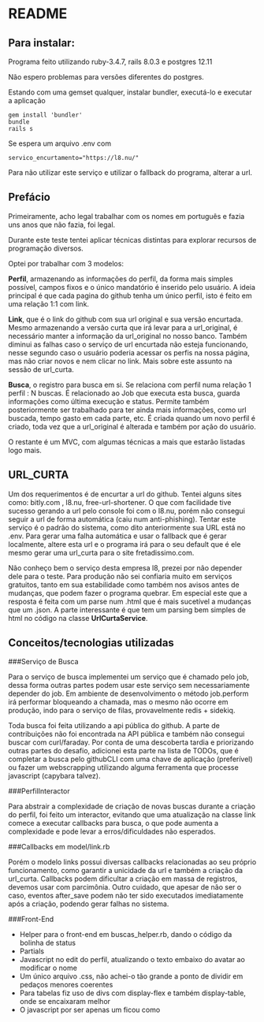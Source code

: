 # README

## Para instalar:

Programa feito utilizando ruby-3.4.7, rails 8.0.3 e postgres 12.11

Não espero problemas para versões diferentes do postgres.

Estando com uma gemset qualquer, instalar bundler, executá-lo e executar a aplicação
```
gem install 'bundler'
bundle
rails s
```

Se espera um arquivo .env com
```
servico_encurtamento="https://l8.nu/"
```
Para não utilizar este serviço e utilizar o fallback do programa, alterar a url.

## Prefácio

Primeiramente, acho legal trabalhar com os nomes em português e fazia uns anos que não fazia, foi legal.

Durante este teste tentei aplicar técnicas distintas para explorar recursos de programação diversos.

Optei por trabalhar com 3 modelos:

**Perfil**, armazenando as informações do perfil, da forma mais simples possível, campos fixos e o único mandatório é inserido pelo usuário.  A ideia principal é que cada pagina do github tenha um único perfil, isto é feito em uma relação 1:1 com link.

**Link**, que é o link do github com sua url original e sua versão encurtada.  Mesmo armazenando a versão curta que irá levar para a url_original, é necessário manter a informação da url_original no nosso banco.  Também diminui as falhas caso o serviço de url encurtada não esteja funcionando, nesse segundo caso o usuário poderia acessar os perfis na nossa página, mas não criar novos e nem clicar no link.  Mais sobre este assunto na sessão de url_curta.

**Busca**, o registro para busca em si.  Se relaciona com perfil numa relação 1 perfil : N buscas.  É relacionado ao Job que executa esta busca, guarda informações como última execução e status.  Permite também posteriormente ser trabalhado para ter ainda mais informações, como url buscada, tempo gasto em cada parte, etc.  É criada quando um novo perfil é criado, toda vez que a url_original é alterada e também por ação do usuário. 

O restante é um MVC, com algumas técnicas a mais que estarão listadas logo mais.

## URL_CURTA

Um dos requerimentos é de encurtar a url do github.  Tentei alguns sites como: bitly.com , l8.nu, free-url-shortener.  O que com facilidade tive sucesso gerando a url pelo console foi com o l8.nu, porém não consegui seguir a url de forma automática (caiu num anti-phishing).  Tentar este serviço é o padrão do sistema, como dito anteriormente sua URL está no .env.  Para gerar uma falha automática e usar o fallback que é gerar localmente, altere esta url e o programa irá para o seu default que é ele mesmo gerar uma url_curta para o site fretadissimo.com.

Não conheço bem o serviço desta empresa l8, prezei por não depender dele para o teste.  Para produção não sei confiaria muito em serviços gratuitos, tanto em sua estabilidade como também nos avisos antes de mudanças, que podem fazer o programa quebrar.  Em especial este que a resposta é feita com um parse num .html que é mais sucetível a mudanças que um .json.  A parte interessante é que tem um parsing bem simples de html no código na classe **UrlCurtaService**.

## Conceitos/tecnologias utilizadas

###Serviço de Busca

Para o serviço de busca implementei um serviço que é chamado pelo job, dessa forma outras partes podem usar este serviço sem necessariamente depender do job.  Em ambiente de desenvolvimento o método job.perform irá performar bloqueando a chamada, mas o mesmo não ocorre em produção, indo para o serviço de filas, provavelmente redis + sidekiq.

Toda busca foi feita utilizando a api pública do github.  A parte de contribuições não foi encontrada na API pública e também não consegui buscar com curl/faraday.  Por conta de uma descoberta tardia e priorizando outras partes do desafio, adicionei esta parte na lista de TODOs, que é completar a busca pelo githubCLI com uma chave de aplicação (preferível) ou fazer um webscrapping utilizando alguma ferramenta que processe javascript (capybara talvez).

###PerfilInteractor

Para abstrair a complexidade de criação de novas buscas durante a criação do perfil, foi feito um interactor, evitando que uma atualização na classe link comece a executar callbacks para busca, o que pode aumenta a complexidade e pode levar a erros/dificuldades não esperados.

###Callbacks em model/link.rb

Porém o modelo links possui diversas callbacks relacionadas ao seu próprio funcionamento, como garantir a unicidade da url e também a criação da url_curta.  Callbacks podem dificultar a criação em massa de registros, devemos usar com parcimônia.  Outro cuidado, que apesar de não ser o caso, eventos after_save podem não ter sido executados imediatamente após a criação, podendo gerar falhas no sistema.

###Front-End

- Helper para o front-end em buscas_helper.rb, dando o código da bolinha de status
- Partials
- Javascript no edit do perfil, atualizando o texto embaixo do avatar ao modificar o nome
- Um único arquivo .css, não achei-o tão grande a ponto de dividir em pedaços menores coerentes
- Para tabelas fiz uso de divs com display-flex e também display-table, onde se encaixaram melhor
- O javascript por ser apenas um ficou como <script> no final do html mesmo
- Confirmação de delete foi feita com o turbo
- Coloquei um asset do snoopy, que inclusive acho que está em uso público devido a idade

## Specs

Utilizei rspec com factory_bot e faker.  Para não tornar o teste ainda mais extenso, testei 2 classes
### Modelo Link
É o modelo com mais lógica relacionada.  Testando os validates.  A chamada do serviço de encurtamento de url (utilizando um Mock para não fazer chamada externa) e também testando o fallback.

### Perfil Controller
É o único controller utilizado na aplicação, testei get para o index com todas as variações, como um teste de integração, também get show/edit e um post para create.

Não há 100% de cobertura, mas considero que mostre o principal do rspec, como utilização da factory, mocks, expect, assert, etc.


## O que melhorar (vulgos TODOs)
- Aplicação foi majoritariamente gerada com scaffold e não limpei os arquivos não utilizados.  Inclusive, os arquivos de migração foram alterados sem migrações de alteração, então algumas áreas do scaffold poderão nem funcionar
- URL já cadastrada retorna um erro de unicidade.  Poderia retornar o perfil a qual ela é relacionada
- Não tem usuários, então todo mundo pode alterar todos os registros.  Poderiamos ter usuários, com toda ação que altera (tanto perfil quanto busca) somente podendo ser feita pelo usuário dono do registro
- Buscas tem controller gerado pelo scaffold mas não toquei nele, e é um que faz sentido ter pelo menos algumas funcionalidades como index e show
- Busca tem apenas 1 status de execução 'processando', uma atividade mais demorada aceitaria vários passos
- Buscar a informação de contribuições
- ApplicationRecord está forçando timezone -3, com certeza existe uma solução melhor para isto
- Perfil.procurar poderia utilizar pg_search com tsvector e tsarray, tem um custo maior de armazenamento e processamento da inserção/atualização mas é um índice que funciona muito bem
- Mensagens de erro estão variadas em inglês, ou português
